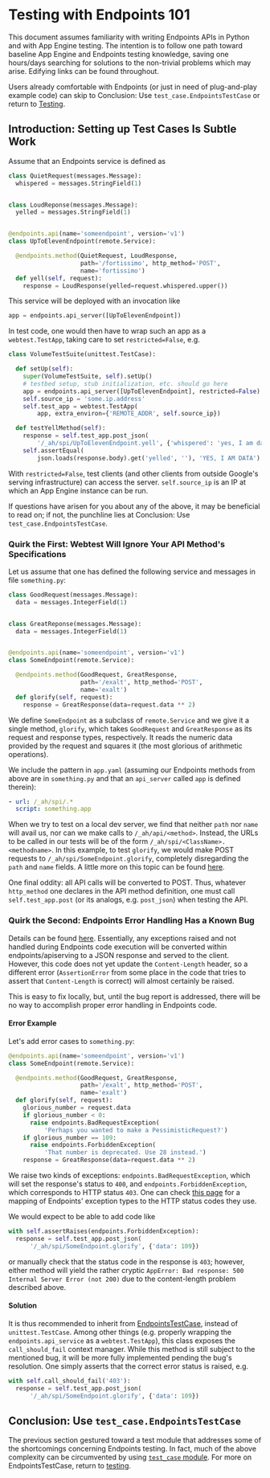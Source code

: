 <!--
Copyright 2015 The Chromium Authors. All rights reserved.
Use of this source code is governed by a BSD-style license that can be
found in the LICENSE file.
-->

# Testing with Endpoints 101

This document assumes familiarity with writing Endpoints APIs in Python
and with App Engine testing. The intention is to follow one path toward
baseline App Engine and Endpoints testing knowledge, saving one hours/days
searching for solutions to the non-trivial problems which may
arise. Edifying links can be found throughout.

Users already comfortable with Endpoints (or just in need of
plug-and-play example code) can skip to
Conclusion: Use `test_case.EndpointsTestCase` or return to
[Testing](testing.md).

## Introduction: Setting up Test Cases Is Subtle Work

Assume that an Endpoints service is defined as

```python
class QuietRequest(messages.Message):
  whispered = messages.StringField(1)


class LoudReponse(messages.Message):
  yelled = messages.StringField(1)


@endpoints.api(name='someendpoint', version='v1')
class UpToElevenEndpoint(remote.Service):

  @endpoints.method(QuietRequest, LoudResponse,
                    path='/fortissimo', http_method='POST',
                    name='fortissimo')
  def yell(self, request):
    response = LoudResponse(yelled=request.whispered.upper())
```

This service will be deployed with an invocation like

```python
app = endpoints.api_server([UpToElevenEndpoint])
```

In test code, one would then have to wrap such an app as a
`webtest.TestApp`, taking care to set `restricted=False`, e.g.

```python
class VolumeTestSuite(unittest.TestCase):

  def setUp(self):
    super(VolumeTestSuite, self).setUp()
    # testbed setup, stub initialization, etc. should go here
    app = endpoints.api_server([UpToElevenEndpoint], restricted=False)
    self.source_ip = 'some.ip.address'
    self.test_app = webtest.TestApp(
        app, extra_environ={'REMOTE_ADDR', self.source_ip})

  def testYellMethod(self):
    response = self.test_app.post_json(
        '/_ah/spi/UpToElevenEndpoint.yell', {'whispered': 'yes, I am data'})
    self.assertEqual(
        json.loads(response.body).get('yelled', ''), 'YES, I AM DATA')
```

With `restricted=False`, test clients (and other clients from outside
Google's serving infrastructure) can access the server. `self.source_ip`
is an IP at which an App Engine instance can be run.

If questions have arisen for you about any of the above, it may be
beneficial to read on; if not, the punchline lies at
Conclusion: Use `test_case.EndpointsTestCase`.

### Quirk the First: Webtest Will Ignore Your API Method's Specifications

Let us assume that one has defined the following service and messages in
file `something.py`:

```python
class GoodRequest(messages.Message):
  data = messages.IntegerField(1)


class GreatReponse(messages.Message):
  data = messages.IntegerField(1)


@endpoints.api(name='someendpoint', version='v1')
class SomeEndpoint(remote.Service):

  @endpoints.method(GoodRequest, GreatResponse,
                    path='/exalt', http_method='POST',
                    name='exalt')
  def glorify(self, request):
    response = GreatResponse(data=request.data ** 2)
```

We define `SomeEndpoint` as a subclass of `remote.Service` and we give
it a single method, `glorify`, which takes `GoodRequest` and
`GreatResponse` as its request and response types, respectively. It
reads the numeric data provided by the request and squares it (the most
glorious of arithmetic operations).

We include the pattern in `app.yaml` (assuming our Endpoints methods
from above are in `something.py` and that an `api_server` called `app` is
defined therein):

```yaml
- url: /_ah/spi/.*
  script: something.app
```

When we try to test on a local dev server, we find that neither `path`
nor `name` will avail us, nor can we make calls to `/_ah/api/<method>`.
Instead, the URLs to be called in our tests will be of the form
`/_ah/spi/<ClassName>.<methodname>`. In this example, to test `glorify`,
we would make POST requests to `/_ah/spi/SomeEndpoint.glorify`,
completely disregarding the `path` and `name` fields. A little more on
this topic can be found
[here](http://stackoverflow.com/questions/20384743/how-to-unit-test-google-cloud-endpoints).

One final oddity: all API calls will be converted to POST. Thus,
whatever `http_method` one declares in the API method definition, one
must call `self.test_app.post` (or its analogs, e.g. `post_json`) when
testing the API.

### Quirk the Second: Endpoints Error Handling Has a Known Bug

Details can be found
[here](https://code.google.com/p/googleappengine/issues/detail?id=10544).
Essentially, any exceptions raised and not handled during Endpoints code
execution will be converted within endpoints/apiserving to a JSON
response and served to the client. However, this code does not yet
update the `Content-Length` header, so a different error
(`AssertionError` from some place in the code that tries to assert that
`Content-Length` is correct) will almost certainly be raised.

This is easy to fix locally, but, until the bug report is addressed,
there will be no way to accomplish proper error handling in Endpoints
code.

#### Error Example

Let's add error cases to `something.py`:

```python
@endpoints.api(name='someendpoint', version='v1')
class SomeEndpoint(remote.Service):

  @endpoints.method(GoodRequest, GreatResponse,
                    path='/exalt', http_method='POST',
                    name='exalt')
  def glorify(self, request):
    glorious_number = request.data
    if glorious_number < 0:
      raise endpoints.BadRequestException(
          'Perhaps you wanted to make a PessimisticRequest?')
    if glorious_number == 109:
      raise endpoints.ForbiddenException(
          'That number is deprecated. Use 28 instead.')
    response = GreatResponse(data=request.data ** 2)
```

We raise two kinds of exceptions: `endpoints.BadRequestException`, which
will set the response's status to `400`, and
`endpoints.ForbiddenException`, which corresponds to HTTP status `403`.
One can check [this
page](https://cloud.google.com/appengine/docs/python/endpoints/exceptions)
for a mapping of Endpoints' exception types to the HTTP status codes
they use.

We would expect to be able to add code like

```python
with self.assertRaises(endpoints.ForbiddenException):
  response = self.test_app.post_json(
      '/_ah/spi/SomeEndpoint.glorify', {'data': 109})
```

or manually check that the status code in the response is `403`;
however, either method will yield the rather cryptic
`AppError: Bad response: 500 Internal Server Error (not 200)` due to the
content-length problem described above.

#### Solution

It is thus recommended to inherit from
[EndpointsTestCase](https://chromium.googlesource.com/infra/swarming/+/master/appengine/components/support/test_case.py),
instead of `unittest.TestCase`. Among other things (e.g. properly wrapping
the `endpoints.api_service` as a `webtest.TestApp`), this class exposes
the `call_should_fail` context manager. While this method is still
subject to the mentioned bug, it will be more fully implemented pending
the bug's resolution. One simply asserts that the correct error status
is raised, e.g.

```python
with self.call_should_fail('403'):
  response = self.test_app.post_json(
      '/_ah/spi/SomeEndpoint.glorify', {'data': 109})
```

## Conclusion: Use `test_case.EndpointsTestCase`

The previous section gestured toward a test module that addresses some
of the shortcomings concerning Endpoints testing. In fact, much of the
above complexity can be circumvented by using
[`test_case` module](https://chromium.googlesource.com/infra/swarming/+/master/appengine/components/support/test_case.py).
For more on EndpointsTestCase, return to [testing](testing.md).
